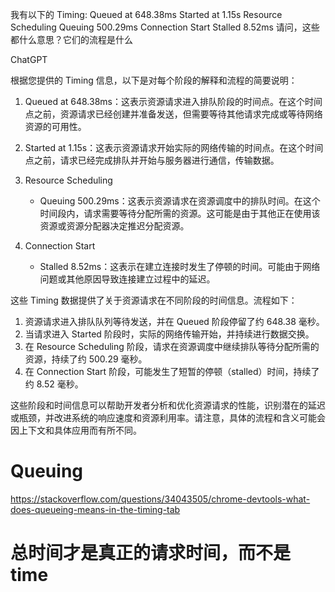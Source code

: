 我有以下的 Timing:
Queued at 648.38ms
Started at 1.15s
Resource Scheduling
 Queuing 500.29ms
Connection Start
 Stalled 8.52ms
请问，这些都什么意思？它们的流程是什么

ChatGPT

根据您提供的 Timing 信息，以下是对每个阶段的解释和流程的简要说明：

1. Queued at 648.38ms：这表示资源请求进入排队阶段的时间点。在这个时间点之前，资源请求已经创建并准备发送，但需要等待其他请求完成或等待网络资源的可用性。

2. Started at 1.15s：这表示资源请求开始实际的网络传输的时间点。在这个时间点之前，请求已经完成排队并开始与服务器进行通信，传输数据。

3. Resource Scheduling
   
   - Queuing 500.29ms：这表示资源请求在资源调度中的排队时间。在这个时间段内，请求需要等待分配所需的资源。这可能是由于其他正在使用该资源或资源分配器决定推迟分配资源。

4. Connection Start
   
   - Stalled 8.52ms：这表示在建立连接时发生了停顿的时间。可能由于网络问题或其他原因导致连接建立过程中的延迟。

这些 Timing 数据提供了关于资源请求在不同阶段的时间信息。流程如下：

1. 资源请求进入排队队列等待发送，并在 Queued 阶段停留了约 648.38 毫秒。
2. 当请求进入 Started 阶段时，实际的网络传输开始，并持续进行数据交换。
3. 在 Resource Scheduling 阶段，请求在资源调度中继续排队等待分配所需的资源，持续了约 500.29 毫秒。
4. 在 Connection Start 阶段，可能发生了短暂的停顿（stalled）时间，持续了约 8.52 毫秒。

这些阶段和时间信息可以帮助开发者分析和优化资源请求的性能，识别潜在的延迟或瓶颈，并改进系统的响应速度和资源利用率。请注意，具体的流程和含义可能会因上下文和具体应用而有所不同。

# Queuing

https://stackoverflow.com/questions/34043505/chrome-devtools-what-does-queueing-means-in-the-timing-tab

# 总时间才是真正的请求时间，而不是 time

<img title="" src="file:///Users/yanghongwei/Desktop/all/own/privatenotes/1_front_end/f_browser_relate/chrome timing/picture/time.jpg" alt="">

<img title="" src="file:///Users/yanghongwei/Desktop/all/own/privatenotes/1_front_end/f_browser_relate/chrome timing/picture/总时间.jpg" alt="">
